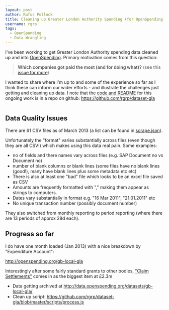 ```yaml
---
layout: post
author: Rufus Pollock
title: Cleaning up Greater London Authority Spending (for OpenSpending)
username: rgrp
tags:
  - OpenSpending
  - Data Wrangling
---
```


I've been working to get Greater London Authority spending data cleaned up and
into [OpenSpending][]. Primary motivation comes from this question:

[OpenSpending]: http://openspending.org/

> **Which companies got paid the most (and for doing what)?** (see this [issue for
more](https://github.com/openspending/thingstodo/issues/5>))

I wanted to share where I'm up to and some of the experience so far as I think
these can inform our wider efforts - and illustrate the challenges just getting
and cleaning up data. I note that the [code and README][readme] for this
ongoing work is in a repo on github: <https://github.com/rgrp/dataset-gla>

[readme]: https://github.com/rgrp/dataset-gla#readme

<a href="http://openspending.org/gb-local-gla"><img src="http://awesomeness.openphoto.me/custom/201307/gla-spend-function-476af3_870x870.jpg" alt="" /></a>

## Data Quality Issues

There are 61 CSV files as of March 2013 (a list can be found in [scrape.json][]).

[scrape.json]: https://github.com/rgrp/dataset-gla/blob/master/scrape.json>

Unfortunately the "format" varies substantially across files (even though they
are all CSV!) which makes using this data real pain. Some examples:

* no of fields and there names vary across files (e.g. SAP Document no vs
  Document no)
* number of blank columns or blank lines (some files have no blank lines
  (good!), many have blank lines plus some metadata etc etc)
* There is also at least one "bad" file which looks to be an excel file saved
  as CSV
* Amounts are frequently formatted with "," making them appear as strings to
  computers.
* Dates vary substantially in format e.g. "16 Mar 2011", "21.01.2011" etc
* No unique transaction number (possibly document number)

They also switched from monthly reporting to period reporting (where there are 13 periods of approx 28d each).

## Progress so far

I do have one month loaded (Jan 2013) with a nice breakdown by "Expenditure
Account":

<http://openspending.org/gb-local-gla>

Interestingly after some fairly standard grants to other bodies, ["Claim Settlements"][claims]
comes in as the biggest item at £2.3m

[claims]: http://openspending.org/gb-local-gla/expenditure-account/542420

- Data getting archived at <http://data.openspending.org/datasets/gb-local-gla/>
- Clean up script: <https://github.com/rgrp/dataset-gla/blob/master/scripts/process.js>

